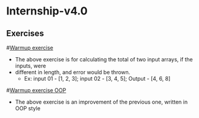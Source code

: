 # Internship-v4.0

## Exercises
#[Warmup exercise](https://github.com/Ammar-Raneez/Internship-v4.0/tree/main/warmup-exercise)
 * The above exercise is for calculating the total of two input arrays, if the inputs, were
 * different in length, and error would be thrown.
   * Ex: input 01 - [1, 2, 3]; input 02 - [3, 4, 5]; Output - [4, 6, 8] 

#[Warmup exercise OOP](https://github.com/Ammar-Raneez/Internship-v4.0/tree/main/warmup-exercise-oop)
 * The above exercise is an improvement of the previous one, written in OOP style
